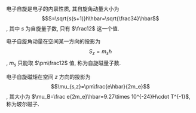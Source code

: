 电子自旋是电子的内禀性质, 其自旋角动量大小为 $$S=\sqrt{s(s+1)}h\hbar=\sqrt{\frac34}\hbar$$, 其中 $s$ 为自旋量子数, 只有 $\frac12$ 这一个值. 

电子自旋角动量在空间某一方向的投影为 $$S_z=m_s\hbar$$, $m_s$ 只能取 $\pm\frac12$ 值, 称为自旋磁量子数. 

电子自旋磁矩在空间 $z$ 方向的投影为 $$\mu_{s,z}=\pm\frac{e\hbar}{2m_e}$$, 其大小为 $\mu_B=\frac e{2m_e}\hbar=9.27\times 10^{-24}H\cdot T^{-1}$, 称为玻尔磁子. 